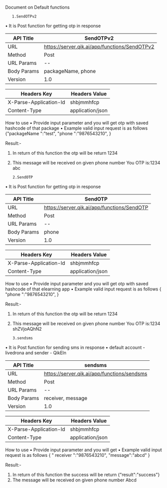 Document on Default functions

       1.SendOTPv2

•	It is Post function for getting otp in response 
 
 | API Title   | SendOTPv2                                                   |
 |-------------|-------------------------------------------------------------|
 | URL	       |  https://server.qik.ai/app/functions/SendOTPv2              |
 | Method      | Post                                                        |
 | URL Params  | --                                                          |
 | Body Params | packageName, phone                                          |
 | Version     | 1.0                                                         |


 | Headers Key            | Headers Value            |
 |------------------------|--------------------------|
 | X-Parse-Application-Id | shbjmmhfcp               |
 | Content-Type           | application/json         |

 
  How to use
•	Provide input parameter and you will get otp with saved hashcode of that package
•	Example valid input request is as follows 
      {"packageName ":"test", "phone ":"9876543210",     }


Result:-
1. In return of this function the otp will be return 
1234
2. This message will be received on given phone number 
     You OTP is:1234 abc













       2.SendOTP

•	It is Post function for getting otp in response 

 | API Title   | SendOTP                                                     |
 |-------------|-------------------------------------------------------------|
 | URL	       |  https://server.qik.ai/app/functions/SendOTP                |
 | Method      | Post                                                        |
 | URL Params  | --                                                          |
 | Body Params | phone                                                       |
 | Version     | 1.0                                                         |


 | Headers Key            | Headers Value            |
 |------------------------|--------------------------|
 | X-Parse-Application-Id | shbjmmhfcp               |
 | Content-Type           | application/json         |

 
  How to use
•	Provide input parameter and you will get otp with saved hashcode of that elearning app
•	Example valid input request is as follows 
      { "phone ":"9876543210",     }



Result:-
1. In return of this function the otp will be return 
1234
2. This message will be received on given phone number You OTP is:1234 shZVjoAQhN2





	







       3.sendsms

•	It is Post function for sending sms in response 
•       default account - livedrona and  sender - QikEln
 
 | API Title   | sendsms                                                     |
 |-------------|-------------------------------------------------------------|
 | URL	       |  https://server.qik.ai/app/functions/sendsms                |
 | Method      | Post                                                        |
 | URL Params  | --                                                          |
 | Body Params | receiver, message                                           |
 | Version     | 1.0                                                         |


 | Headers Key            | Headers Value            |
 |------------------------|--------------------------|
 | X-Parse-Application-Id | shbjmmhfcp               |
 | Content-Type           | application/json         |

 
  How to use
•	Provide input parameter and you will get 
•	Example valid input request is as follows 
      { " receiver ":"9876543210",   "message":"abcd"  }



Result:-
1. In return of this function the success will be return 
{"result":"success"}
2. The message will be received on given phone number 
Abcd











